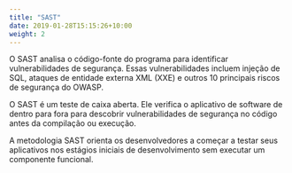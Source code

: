 ```yaml
---
title: "SAST"
date: 2019-01-28T15:15:26+10:00
weight: 2
---
```


O SAST analisa o código-fonte do programa para identificar vulnerabilidades de segurança. Essas vulnerabilidades incluem injeção de SQL, ataques de entidade externa XML (XXE) e outros 10 principais riscos de segurança do OWASP.

O SAST é um teste de caixa aberta. Ele verifica o aplicativo de software de dentro para fora para descobrir vulnerabilidades de segurança no código antes da compilação ou execução.

A metodologia SAST orienta os desenvolvedores a começar a testar seus aplicativos nos estágios iniciais de desenvolvimento sem executar um componente funcional.